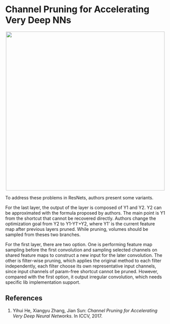# Channel Pruning for Accelerating Very Deep NNs

<img style="display:block; margin-left:auto; margin-right:auto; width:500px;" src="https://cdn.safeandsound.cn/ML_Study_Notes/image/20190329212127.png?imageslim"/>

To address these problems in ResNets, authors present some variants.

For the last layer, the output of the layer is composed of Y1 and Y2. Y2 can be approximated with the formula proposed by authors. The main point is Y1 from the shortcut that cannot be recovered directly. Authors change the optimization goal from Y2 to Y1-Y1'+Y2, where Y1' is the current feature map after previous layers pruned. While pruning, volumes should be sampled from theses two branches.

For the first layer, there are two option. One is performing feature map sampling before the first convolution and sampling selected channels on shared feature maps to construct a new input for the later convolution. The other is filter-wise pruning, which applies the original method to each filter independently, each filter choose its own representative input channels, since input channels of param-free shortcut cannot be pruned. However, compared with the first option, it output irregular convolution, which needs specific lib implementation support.


## References
1. Yihui He, Xiangyu Zhang, Jian Sun: *Channel Pruning for Accelerating Very Deep Neural Networks*. In ICCV, 2017.
